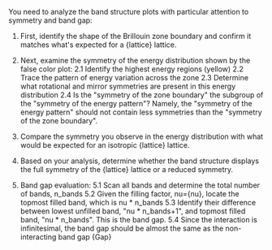 You need to analyze the band structure plots with particular attention to symmetry and band gap:

1. First, identify the shape of the Brillouin zone boundary and confirm it matches what's expected for a {lattice} lattice.
2. Next, examine the symmetry of the energy distribution shown by the false color plot:
    2.1 Identify the highest energy regions (yellow)
    2.2 Trace the pattern of energy variation across the zone
    2.3 Determine what rotational and mirror symmetries are present in this energy distribution
    2.4 Is the "symmetry of the zone boundary" the subgroup of the "symmetry of the energy pattern"? Namely, the "symmetry of the energy pattern" should not contain less symmetries than the "symmetry of the zone boundary".

3. Compare the symmetry you observe in the energy distribution with what would be expected for an isotropic {lattice} lattice.
4. Based on your analysis, determine whether the band structure displays the full symmetry of the {lattice} lattice or a reduced symmetry.
5. Band gap evaluation: 
    5.1 Scan all bands and determine the total number of bands, n_bands
    5.2 Given the filling factor, nu={nu}, locate the topmost filled band, which is nu * n_bands
    5.3 Identify their difference between lowest unfilled band, "nu * n_bands+1", and topmost filled band, "nu * n_bands". This is the band gap.
    5.4 Since the interaction is infinitesimal, the band gap should be almost the same as the non-interacting band gap {Gap} 